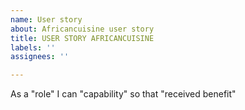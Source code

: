 ```yaml
---
name: User story
about: Africancuisine user story
title: USER STORY AFRICANCUISINE
labels: ''
assignees: ''

---
```


As a "role" I can "capability" so that "received benefit"
